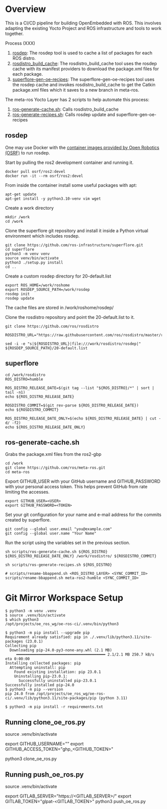 # Overview

This is a CI/CD pipeline for building OpenEmbedded with ROS.  This involves 
adapting the existing Yocto Project and ROS infrastructure and tools to work
together.

Process (XXX)
1. [rosdep](https://github.com/ros-infrastructure/rosdep): The rosdep tool
   is used to cache a list of packages for each ROS distro.
2. [rosdistro_build_cache](https://github.com/ros-infrastructure/rosdistro/blob/master/scripts/rosdistro_build_cache): 
   The rosdistro_build_cache tool uses the rosdep cache with its manifest
   providers to download the package.xml files for each package.
3. [superflore-gen-oe-recipes](https://github.com/ros-infrastructure/superflore/blob/master/superflore/generators/bitbake/run.py): The
   superflore-gen-oe-recipes tool uses the rosdep cache and invokes
   rosdistro_build_cache to get the Catkin package.xml files which it saves to a new branch in meta-ros.

The meta-ros Yocto Layer has 2 scripts to help automate this process:

1. [ros-generate-cache.sh](https://github.com/ros/meta-ros/blob/master/scripts/ros-generate-cache.sh): Calls rosdistro_build_cache
2. [ros-generate-recipes.sh](https://github.com/ros/meta-ros/blob/master/scripts/ros-generate-recipes.sh): Calls rosdep update and superflore-gen-oe-recipes

## rosdep

One may use Docker with the [container images provided by Open Robotics (OSRF)](https://github.com/osrf/docker_images) to run rosdep.

Start by pulling the ros2 development container and running it.

```
docker pull osrf/ros2:devel
docker run -it --rm osrf/ros2:devel
```

From inside the container install some useful packages with apt:

```
apt-get update
apt-get install -y python3.10-venv vim wget
```

Create a work directory
```
mkdir /work
cd /work
```

Clone the superflore git repository and install it inside a Python virtual environment which includes rosdep.

```
git clone https://github.com/ros-infrastructure/superflore.git
cd superflore
python3 -m venv venv
source venv/bin/activate
python3 ./setup.py install
cd ..
```

Create a custom rosdep directory for 20-default.list
```
export ROS_HOME=/work/roshome
export ROSDEP_SOURCE_PATH=/work/rosdep
rosdep init
rosdep update
```

The cache files are stored in /work/roshome/rosdep/

Clone the rosdistro repository and point the 20-default.list to it.
```
git clone https://github.com/ros/rosdistro

ROSDISTRO_URL="https://raw.githubusercontent.com/ros/rosdistro/master/rosdep"

sed -i -e "s|${ROSDISTRO_URL}|file:///work/rosdistro/rosdep|" ${ROSDEP_SOURCE_PATH}/20-default.list
```

## superflore

```
cd /work/rosdistro
ROS_DISTRO=humble

ROS_DISTRO_RELEASE_DATE=$(git tag --list "${ROS_DISTRO}/*" | sort | tail -n1)
echo ${ROS_DISTRO_RELEASE_DATE}

ROSDISTRO_COMMIT=$(git rev-parse ${ROS_DISTRO_RELEASE_DATE})
echo ${ROSDISTRO_COMMIT}

ROS_DISTRO_RELEASE_DATE_ONLY=$(echo ${ROS_DISTRO_RELEASE_DATE} | cut -d/ -f2)
echo ${ROS_DISTRO_RELEASE_DATE_ONLY}
```

## ros-generate-cache.sh

Grabs the package.xml files from the ros2-gbp

```
cd /work
git clone https://github.com/ros/meta-ros.git
cd meta-ros
```

Export GITHUB_USER with your GitHub username and GITHUB_PASSWORD with your personal access token.  This helps prevent GitHub from rate limiting the accesses.

```
export GITHUB_USER=<USER>
export GITHUB_PASSWORD=<TOKEN>
```

Set your git configuration for your name and e-mail address for the commits created by superflore.
```
git config --global user.email "you@example.com"
git config --global user.name "Your Name"
```

Run the script using the variables set in the previous section.
```
sh scripts/ros-generate-cache.sh ${ROS_DISTRO} ${ROS_DISTRO_RELEASE_DATE_ONLY} /work/rosdistro/ ${ROSDISTRO_COMMIT}
```

```
sh scripts/ros-generate-recipes.sh ${ROS_DISTRO}
```

```
# scripts/rename-bbappend.sh <ROS_DISTRO_LAYER> <SYNC_COMMIT_ID>
scripts/rename-bbappend.sh meta-ros2-humble <SYNC_COMMIT_ID>
```




# Git Mirror Workspace Setup
```
$ python3 -m venv .venv
$ source .venv/bin/activate
$ which python3
/opt/projects/oe_ros_wg/oe-ros-ci/.venv/bin/python3
```

```
$ python3 -m pip install --upgrade pip
Requirement already satisfied: pip in ./.venv/lib/python3.11/site-packages (23.0.1)
Collecting pip
  Downloading pip-24.0-py3-none-any.whl (2.1 MB)
     ━━━━━━━━━━━━━━━━━━━━━━━━━━━━━━━━━━━━━━━━ 2.1/2.1 MB 250.7 kB/s eta 0:00:00
Installing collected packages: pip
  Attempting uninstall: pip
    Found existing installation: pip 23.0.1
    Uninstalling pip-23.0.1:
      Successfully uninstalled pip-23.0.1
Successfully installed pip-24.0
$ python3 -m pip --version
pip 24.0 from /opt/projects/oe_ros_wg/oe-ros-ci/.venv/lib/python3.11/site-packages/pip (python 3.11)
```

```
$ python3 -m pip install -r requirements.txt
```

## Running clone_oe_ros.py

source .venv/bin/activate

export GITHUB_USERNAME="<USERNAME>"
export GITHUB_ACCESS_TOKEN="ghp_<GITHUB_TOKEN>"

python3 clone_oe_ros.py

## Running push_oe_ros.py

source .venv/bin/activate

export GITLAB_SERVER="https://<GITLAB_SERVER>/"
export GITLAB_TOKEN="glpat-<GITLAB_TOKEN>"
python3 push_oe_ros.py

